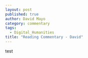```yaml
---
layout: post
published: true
author: David Mayo
category: commentary
tags: 
  - Digital_Humanities
title: "Reading Commentary - David"
---
```


test